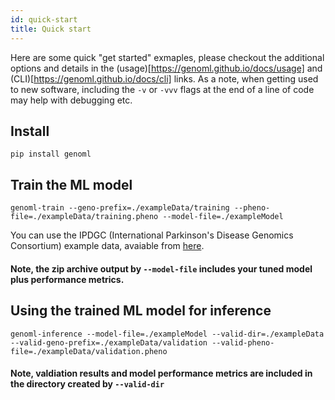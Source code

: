 ```yaml
---
id: quick-start
title: Quick start
---
```


Here are some quick "get started" exmaples, please checkout the additional options and details in the (usage)[https://genoml.github.io/docs/usage] and (CLI)[https://genoml.github.io/docs/cli] links.
As a note, when getting used to new software, including the ```-v``` or ```-vvv``` flags at the end of a line of code may help with debugging etc.

## Install 
~~~~
pip install genoml
~~~~

## Train the ML model 
~~~~
genoml-train --geno-prefix=./exampleData/training --pheno-file=./exampleData/training.pheno --model-file=./exampleModel
~~~~

You can use the IPDGC (International Parkinson's Disease Genomics Consortium) example data, avaiable from [here](https://github.com/ipdgc/GenoML-Brief-Intro/raw/master/exampleData.zip).
#### Note, the zip archive output by ```--model-file``` includes your tuned model plus performance metrics. 

## Using the trained ML model for inference
~~~~
genoml-inference --model-file=./exampleModel --valid-dir=./exampleData --valid-geno-prefix=./exampleData/validation --valid-pheno-file=./exampleData/validation.pheno
~~~~
#### Note, valdiation results and model performance metrics are included in the directory created by ```--valid-dir```
